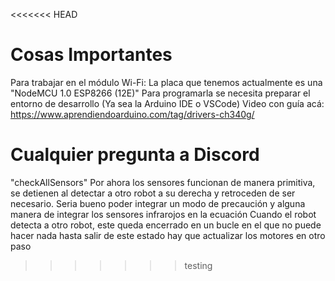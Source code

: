 <<<<<<< HEAD
# Cosas Importantes

Para trabajar en el módulo Wi-Fi:
La placa que tenemos actualmente es una "NodeMCU 1.0 ESP8266 (12E)"
Para programarla se necesita preparar el entorno de desarrollo (Ya sea la Arduino IDE o VSCode)
Video con guía acá: https://www.aprendiendoarduino.com/tag/drivers-ch340g/

Cualquier pregunta a Discord
=======
"checkAllSensors"
Por ahora los sensores funcionan de manera primitiva, se detienen al detectar a otro robot a su derecha y retroceden de ser necesario.
Seria bueno poder integrar un modo de precaución y alguna manera de integrar los sensores infrarojos en la ecuación
Cuando el robot detecta a otro robot, este queda encerrado en un bucle en el que no puede hacer nada hasta salir de este estado
hay que actualizar los motores en otro paso
>>>>>>> testing
